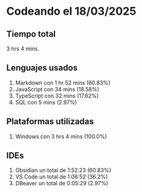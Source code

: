 # Codeando el 18/03/2025

## Tiempo total
3 hrs 4 mins.

## Lenguajes usados
1. Markdown con 1 hr 52 mins (60.83%)
1. JavaScript con 34 mins (18.58%)
1. TypeScript con 32 mins (17.62%)
1. SQL con 5 mins (2.97%)

## Plataformas utilizadas
1. Windows con 3 hrs 4 mins (100.0%)

## IDEs
1. Obsidian un total de 1:52:23 (60.83%)
1. VS Code un total de 1:06:52 (36.2%)
1. DBeaver un total de 0:05:29 (2.97%)
